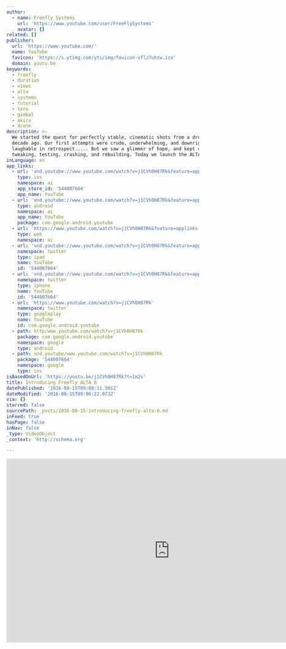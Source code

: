 ```yaml
---
author:
  - name: Freefly Systems
    url: 'https://www.youtube.com/user/FreeFlySystems'
    avatar: {}
related: []
publisher:
  url: 'https://www.youtube.com/'
  name: YouTube
  favicon: 'https://s.ytimg.com/yts/img/favicon-vflz7uhzw.ico'
  domain: youtu.be
keywords:
  - freefly
  - duration
  - views
  - alta
  - systems
  - tutorial
  - tero
  - gimbal
  - akira
  - drone
description: >-
  We started the quest for perfectly stable, cinematic shots from a drone over a
  decade ago. Our first attempts were crude, underwhelming, and downright
  laughable in retrospect..... But we saw a glimmer of hope, and kept on
  tweaking, testing, crashing, and rebuilding. Today we launch the ALTA 8.
inLanguage: en
app_links:
  - url: 'vnd.youtube://www.youtube.com/watch?v=j1CVh0H87Rk&feature=applinks'
    type: ios
    namespace: ai
    app_store_id: '544007664'
    app_name: YouTube
  - url: 'vnd.youtube://www.youtube.com/watch?v=j1CVh0H87Rk&feature=applinks'
    type: android
    namespace: ai
    app_name: YouTube
    package: com.google.android.youtube
  - url: 'https://www.youtube.com/watch?v=j1CVh0H87Rk&feature=applinks'
    type: web
    namespace: ai
  - url: 'vnd.youtube://www.youtube.com/watch?v=j1CVh0H87Rk&feature=applinks'
    namespace: twitter
    type: ipad
    name: YouTube
    id: '544007664'
  - url: 'vnd.youtube://www.youtube.com/watch?v=j1CVh0H87Rk&feature=applinks'
    namespace: twitter
    type: iphone
    name: YouTube
    id: '544007664'
  - url: 'https://www.youtube.com/watch?v=j1CVh0H87Rk'
    namespace: twitter
    type: googleplay
    name: YouTube
    id: com.google.android.youtube
  - path: http/www.youtube.com/watch?v=j1CVh0H87Rk
    package: com.google.android.youtube
    namespace: google
    type: android
  - path: vnd.youtube/www.youtube.com/watch?v=j1CVh0H87Rk
    package: '544007664'
    namespace: google
    type: ios
isBasedOnUrl: 'https://youtu.be/j1CVh0H87Rk?t=1m2s'
title: Introducing Freefly ALTA 8
datePublished: '2016-08-15T09:08:11.501Z'
dateModified: '2016-08-15T09:06:22.073Z'
via: {}
starred: false
sourcePath: _posts/2016-08-15-introducing-freefly-alta-8.md
inFeed: true
hasPage: false
inNav: false
_type: VideoObject
_context: 'http://schema.org'

---
```

<iframe src="https://cdn.embedly.com/widgets/media.html?src=https%3A%2F%2Fwww.youtube.com%2Fembed%2Fj1CVh0H87Rk%3Fstart%3D62%26feature%3Doembed%26start%3D62&amp;url=http%3A%2F%2Fwww.youtube.com%2Fwatch%3Fv%3Dj1CVh0H87Rk&amp;image=https%3A%2F%2Fi.ytimg.com%2Fvi%2Fj1CVh0H87Rk%2Fhqdefault.jpg&amp;key=b7d04c9b404c499eba89ee7072e1c4f7&amp;type=text%2Fhtml&amp;schema=youtube" width="854" height="480" scrolling="no" frameborder="0" allowfullscreen="" style=""></iframe>